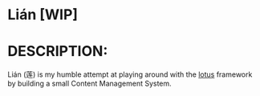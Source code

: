 # Lián [WIP]

# DESCRIPTION:
Lián (莲) is my humble attempt at playing around with the [lotus](https://github.com/lotus/lotus) framework by building a small Content Management System.
